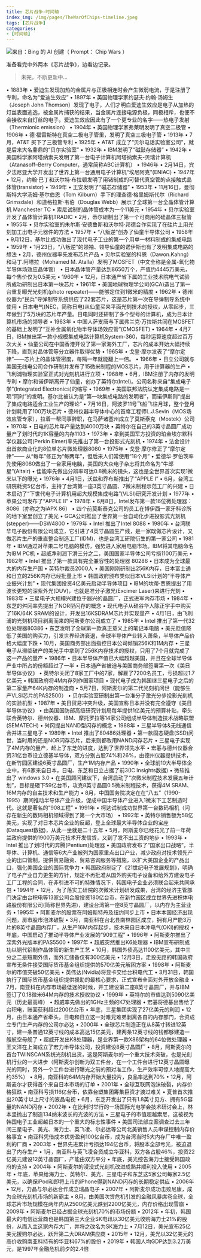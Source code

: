 ```yaml
---
title: 芯片战争-时间轴
index_img: /img/pages/TheWarOfChips-timeline.jpeg
tags: [芯片战争]
categories:
- [时间轴]
---
```


![来自：Bing 的 AI 创建（ Prompt： Chip Wars ）](/img/pages/TheWarOfChips-timeline.jpeg)

准备看完中外两本《芯片战争》，边看边记录。

> 未完，不断更新中...

• 1883年
  • 爱迪生发现加热的金属片与正极相连时会产生微弱电流，于是注册了专利，命名为“爱迪生效应”
• 1897年
  • 英国物理学家约瑟夫·约翰·汤姆生（Joseph John Thomson）发现了电子，人们才明白爱迪生效应是电子从加热的灯丝表面逃逸，被金属片捕获的结果，当金属片连接电源负极，同极相斥，也便不会接收来自灯丝的电子。爱迪生效应因此有了一个更专业的名字——热电子发射（Thermionic emission）
• 1904年
  • 英国物理学家弗莱明发明了真空二极管
• 1906年
  • 德·福雷斯特在真空二极电子管里，发明了真空三极电子管
• 1913年
  • 7月，AT&T 买下了三极管专利
• 1925年
  • AT&T 成立了“贝尔电话实验室公司”，就是后来大名鼎鼎的“贝尔实验室”
• 1932年
  • IBM发明了“磁鼓存储器”
• 1942年
  • 美国科学家阿塔纳索夫发明了第一台电子计算机阿塔纳索夫-贝瑞计算机（Atanasoff–Berry Computer，通常简称ABC计算机）
• 1946年
  • 2月14日，宾夕法尼亚大学开发出了世界上第一台通用电子计算机“埃尼阿克”(ENIAC)
• 1947年
  • 12月，约翰·巴丁和沃尔特·布拉顿发明了用锗制成的可替代真空管的点接触式晶体管(transistor)
• 1949年
  • 王安发明了“磁芯存储器”
• 1953年
  • 11月16日，曼彻斯特大学汤姆·基尔伯恩（Tom Kilburn）手下的理查德·格里姆斯代尔（Richard Grimsdale）和道格拉斯·韦伯（Douglas Webb）展示了全球第一台全晶体管计算机 Manchester TC
  • 索尼试制的晶体管成本为一个11美元
• 1954年
  • 贝尔实验室开发了晶体管计算机TRADIC
  • 2月，蒂尔研制出了第一个可商用的硅晶体三极管
• 1955年
  • 贝尔实验室的朱尔斯·安德鲁斯和沃尔特·邦德合作实现了在硅片上用光刻加工出电子元器件的方法
• 1957年
  • “八叛逆”创办了仙童半导体公司
• 1958年
  • 9月12日，基尔比成功做出了现代电子工业的第一个用单一材料制成的集成电路
• 1959年
  • 1月23日，“八叛逆”的领袖、领导仙童的诺伊斯也有了发明集成电路的想法
  • 2月，德州仪器率先发布芯片产品
  • 贝尔实验室的科恩（Dawon.Kahng）和马丁.阿塔拉（Mohamed M. Atalla）发明了MOSFET（中文全称是金属-氧化物半导体场效应晶体管）
  • 日本晶体管产量达到8650万个，产值约4445万美元，每个售价仅为0.5美元
• 1960年
  • 12月，日本通产省下属的工业技术院电气试验所成功研制出日本第一块芯片
• 1961年
  • 美国地球物理学公司(GCA)造出了第一台重复曝光光刻机(photo repeater)——能够定位到1微米的精度
• 1962年
  • 德州仪器为“民兵”导弹制导系统供应了22套芯片，这是芯片第一次在导弹制导系统中使用
  • 日本电气(NEC，简称日电)从仙童买来平面光刻技术的授权，从零起步，三年做到了5万块的芯片年产量。日电同时还研制了多个型号的计算机，成为日本计算机市场的领导者
• 1963年
  • 中国人萨支唐与下属弗兰克·万拉斯共同在MOSFET的基础上发明了“互补金属氧化物半导体场效应管”(CMOSFET)
• 1964年
  • 4月7日，IBM推出第一款小规模集成电路计算机System-360，每秒运算速度超过百万次大关
  • 仙童公司在中国香港开设了第一家海外工厂，芯片的成本开始大幅持续下降，直到对晶体管等分立器件取得优势
• 1965年
  • 戈登·摩尔发表了“摩尔定律”——芯片上的晶体管密度，每隔一年就能翻上一倍。
• 1966年
  • 日立公司就与美国无线电公司合作研制并发布了15微米制程的MOS芯片，用于计算器的生产
  • 飞利浦物理实验室正式对光刻机进行立项
• 1968年
  • 6月，IBM注册了内存的发明专利
  • 摩尔和诺伊斯离开了仙童，创办了英特尔(Intel)。公司名称来自“集成电子学”(Integrated Electronics)的缩写
• 1969年
  • 美国联邦法院认定集成电路是一项“同时”的发明。基尔比被认为是“第一块集成电路的发明者”，而诺伊斯则“提出了集成电路适合工业生产的理论”
  • 7月16日，阿波罗11号飞船飞往月球，整个登月计划耗用了100万块芯片
  • 德州仪器半导体中心的首席工程师L.J.Sevin（MOS场效应管专家），拉着一帮同事辞职，在马萨诸塞州成立了莫斯泰克（Mostek）公司
• 1970年
  • 日电的芯片年产量达到4000万块
  • 英特尔在自己的3英寸晶圆厂成功量产了划时代的1K容量的内存1103
• 1973年
  • 拿到美国军方投资的珀金埃尔默科学仪器公司(Perkin Elmer)率先推出了第一台投影式光刻机
• 1974年
  • 法金设计出首款商业化的8位单芯片微处理器8080
• 1975年
  • 戈登·摩尔修正了“摩尔定律”—— 从“每年”修正为“每两年”，但后来人们常使用“18个月”
  • 爱德华·罗伯茨率先使用8080做出了一台家用电脑，美国的大众电子杂志将其命名为“牛郎星”(Altair)
  • 佳能率先做出分辨率可达0.8微米的镜头，这也是全世界首次实现1微米以下的曝光
• 1976年
  • 4月1日，沃兹和乔布斯推出了“APPLE I”
  • 6月，台湾工研院耗资5亿台币，主持了台湾第一座3英寸晶圆、7微米制程示范工厂的兴建
  • 日本启动了“下世代电子计算机用超大规模集成电路”(VLSI)研究开发计划
• 1977年
  • 苹果公司发布了“APPLE II”
• 1978年
  • 6月8日，Intel发布第一款16位微处理器：8086（亦称之为iAPX 86）
  • 四个前莫斯泰克公司的员工在博伊西一家牙科诊所的地下室里创立了美光
  • GCA公司推出了世界第一台自动化步进投影式光刻机(stepper)——DSW4800
• 1979年
  • Intel 推出了Intel 8088
• 1980年
  • 台湾联华电子股份有限公司成立，它引进了4英寸晶圆生产线，是一家既做芯片设计，又做芯片生产的垂直整合制造工厂(IDM)，也是台湾工研院衍生的第一家公司
• 1981年
  • IBM通过对苹果二号电脑的模仿，强势进入家用电脑市场。IBM将其电脑命名为IBM PC机
  • 超威净利润下滑三分之二，美国国家半导体公司亏损1100万美元
• 1982年
  • Intel 推出了第一款具有完全兼容性的处理器 80286
  • 日本成为全球最大的内存生产国
  • 英特尔裁员2000人
  • 美国刚刚研制出256K内存，日本富士通和日立的256K内存已经批量上市
  • 韩国政府颁布类似日本VLSI计划的“半导体产业振兴计划”
  • 现代集团投资4亿美元启动半导体项目
  • IBM的坎蒂·贾恩提出了用波长更短的深紫外光(DUV)，也就是准分子激光(Excimer Laser)来进行光刻
• 1983年
  • 三星电子大规模兴建位于器兴的晶圆厂，正式进军内存市场
• 1984年
  • 东芝的舛冈率先提出了NOR型闪存的概念
  • 现代电子从硅谷华人陈正宇手中购买了16K/64K SRAM的设计，开发出16KSDRAM芯片并实现量产
  • 4月1日，由飞利浦的光刻机项目剥离而来的阿斯麦尔公司成立了
• 1985年
  • Intel 推出了第一代32位处理器80386
  • 东芝发明了全球第一款真正意义上的笔记本电脑
  • 美元贬值降低了美国的购买力，引发世界经济衰退，全球半导体产业转入萧条，半导体产品价格大幅度下跌
  • 10月，美国商务部出面指控日本公司倾销256K和1M内存
  • 三星电子从濒临破产的美光手中拿到了256K内存技术的授权，只用了7个月就完成了这一产品的量产
• 1986年
  • 日本半导体产值已大幅超越美国，并且在全球半导体产业中所占的份额超过了一半
  • 日本通产省被迫与美国商务部签署第一次《美日半导体协议》
  • 英特尔关闭了8家工厂中的7家，解雇了7200名员工，亏损超过1.7亿美元
  • 韩国政府将4M内存列作国家项目
  • 现代电子成为韩国继三星电子之后的第二家量产64K内存的制造商
  • 5月7日，阿斯麦尔的第二代光刻机问世（能够生产VLSI芯片的PAS2500）
  • 贝尔实验室研制出第一台准分子激光分步投影光刻机的实验机型
• 1987年
  • 美日贸易冲突升级，美国宣称日本并没有完全遵守《美日半导体协议》
  • 由美国国防部高级研究计划局每年提供1亿美元的预算补贴，牵头联合英特尔、德州仪器、IBM、摩托罗拉等14家公司组成半导体制造技术战略联盟(SEMATECH)
  • 舛冈提出NAND型闪存的概念
• 1988年
  • 三星半导体&无线通信合并进三星电子
• 1989年
  • Intel 推出了80486处理器
  • 第一款固态硬盘(SSD)问世，当时用的还是NOR闪存芯片，后来则都改用NAND闪存芯片
  • 三星电子实现了4M内存的量产，赶上了东芝的进度，达到了世界领先水平
  • 宏碁与德州仪器合资31亿台币设立德碁半导体，双方分别占股74%和26%，由德州仪器提供技术，在新竹园区建设6英寸晶圆厂，生产1M内存产品
• 1990年
  • 全球前10大半导体企业中，有6家来自日本，日电、东芝和日立占据了前3(IC Insights数据)
  • 微软推出了 windows 3.0
  • 在美国顾问建议下，台湾启动了“次微米制程技术发展五年计划”，目标是砸下59亿台币，攻克8英寸晶圆0.5微米制程技术，获得4M SRAM、16M内存的自主技术和生产能力
  • 8月，中国国务院决定在在“八五”（1990-1995）期间推动半导体产业升级，促成中国半导体产业进入1微米下工艺制造时代。这就是著名的“908工程”
• 1991年
  • 柯达试制成功世界第一台数码相机（闪存在新生的数码相机领域得到了第一个大市场）
• 1992年
  • 英特尔销售额为58亿美元，实现了对日本芯片企业的反超，登上全球最大半导体企业的宝座(Dataquest数据)，从此一坐就是二十五年
  • 5月，阿斯麦尔已经花光了前一年荷兰政府提供的1900万美元技术开发信贷，又到了发不出工资的地步
• 1993年
  • Intel 推出了划时代的奔腾(Pentium)处理器
  • 美国政府发布了“国家出口战略”，半导体、计算机、通信等6大产业被列为国家重点出口产业，减少政府对技术领先产业的出口管制，提供贸易融资、贸易咨询服务等措施，以扩大美国企业的产品出口，强化美国企业的国际竞争力
  • 韩国政府制定了《21世纪电子发展规划》，明确了电子产业自力更生的方针，规定不再批准从国外购买电子设备和给外方建设电子工厂工程的合同，在非引进不可的特殊情况下，韩国电子企业必须联合起来共同承包
• 1994年
  • 12月，为了落实工研院的次微米计划研发成果，台湾的经济主管部门决定由台积电等13家公司合股投资180亿台币，在新竹园区成立世界先进积体电路股份有限公司(简称世界先进)，建设台湾第一座8英寸晶圆厂，以内存为主营业务
• 1995年
  • 阿斯麦尔的股票在阿姆斯特丹及纽约同步上市
  • 日本本国经济出现问题，房市股市泡沫破裂
  • 3月，南亚科在台北县南林园区成立，拥有月产能3万片的8英寸晶圆内存厂，从生产16M内存起步，技术来自日本冲电气(OKI)的授权
  • 年底，中国启动了推动半导体产业发展的“909工程”
• 1996年
  • 阿斯麦尔推出了深紫外光版本的PAS5500
• 1997年
  • 超威突然推出K6处理器
  • IBM宣布研制成功以铜代铝制作晶体管的新生产工艺
  • 10月，韩国外债高达1100亿美元，其中三分之二是短期外债，而外汇储备仅有300亿美元
  • 12月3日，走投无路的韩国政府宣布无条件接受国际货币基金组织提供的570亿美元解困方案
• 1998年
  • 阿斯麦尔的市值突破50亿美元
  • 英伟达(Nvidia)将显卡交给台积电代工
  • 3月31日，韩国执行了国际货币基金组织提供援助的最核心要求，正式宣布全面对外开放金融业
  • 7月，南亚科在内存市场最低迷的时候，开工建设第二座8英寸晶圆厂，并与IBM签订了0.18微米64M内存的技术授权协议
• 1999年
  • 英特尔的市值达到5090亿美元（历史最高峰）
  • 超威率先做出的1GHz主频的K7处理器
  • 宏碁将德碁出售给了台积电，账面获利超过200亿台币
  • 年底，三星集团实现了27亿美元的利润
  • 12月，由日本通产省牵头，日电和日立这一对难兄难弟剥离各自的内存部门，合资成立专门生产内存的公司尔必达
• 2000年
  • 全球芯片制造正在从8英寸转进12英寸，建一条普通12英寸线的成本高达15亿美元，建两条12英寸线的钱都够建造一艘航空母舰了
  • 超威开发出K8处理器，是业界第一款X86架构的64位微处理器
  • 王文洋在上海成立了宏力半导体公司，投资建设8英寸晶圆厂
  • 8月，阿斯麦尔的首台TWINSCAN系统光刻机出货，这是阿斯麦尔的一个重大技术突破，也是光刻机行业的一大进步（阿斯麦尔创新为双工件台，在一个工件台进行12英寸晶圆曝光的同时，另外一个工件台进行曝光之前的预对准工作，生产效率可惊人地提高大约35%）
  • 8月，南亚科的64M内存开始大量投片，良品率达到70%
  • 12月，阿斯麦尔才获得首个来自日本市场的订单
• 2001年
  • 全球互联网泡沫破裂，内存价格狂跌
  • 南亚科亏损116亿台币，依靠台塑集团筹集巨资才渡过难关
  • 夏普首次推出20英寸以上尺寸的液晶电视
  • 6月，东芝开发出了只有1.8英寸见方、拥有5G容量的NAND闪存
• 2002年
  • 在比利时举行的一场国际光电学会技术研讨会上，林本坚抛出了制造134纳米波长的光波的方法
  • 三星电子的市值超越索尼，这被视为韩国电子工业超越日本的一个重大的标志性事件
  • 美国司法部立案调查过去三年间三星电子、美光、海力士、英飞凌、尔必达等公司北美销售人员串谋控制内存价格事宜
  • 南亚科凭借成本优势盈利100亿台币，成为台湾当时5大内存厂中唯一盈利的厂商
• 2003年
  • 世界先进累计亏损达194亿台币，将股本全部亏光，被迫退出了内存生产
  • 1月，南亚科与英飞凌合资成立华亚科，双方各占股46%，投资22亿美元建设12英寸晶圆厂，产能由双方平分
  • 年底，美光控告海力士接受韩国政府的支持
• 2004年
  • 阿斯麦尔的浸没式光刻机改进成熟并顺利投入使用
• 2005年
  • 年底，苹果给海力士、英特尔、美光、三星电子和东芝这5家公司每家2.5亿美元，以确保iPod和即将上市的iPhone得到NAND闪存的长期稳定供应
• 2006年
  • 12月，力晶与尔必达合作成立瑞晶电子
• 2007年
  • 阿斯麦尔成功击败尼康，成为全球光刻机市场的新霸主
  • 8月，由美国次贷危机引发的金融风暴席卷全球，全球芯片市场规模在两年内从2500亿美元跌到2200亿美元，内存价格出现雪崩
• 2009年
  • 阿斯麦尔已经占据全球光刻机70%的市场份额
• 2012年
  • 年初，韩国最大的电信运营商也是韩国第三大企业SK电讯以30亿美元收购海力士21%的股份，从而入主这家内存大厂，并将之改名为SK海力士
  • 7月12日，美光宣布25亿美元援购尔必达，跃升第二大DRAM供应商
• 2015年
  • 12月，美光以32亿美元的高价收购南亚科持有的华亚科67%的股份
• 2019年
  • 韩国人均GDP达到3.2万美元，是1997年金融危机前夕的2.4倍